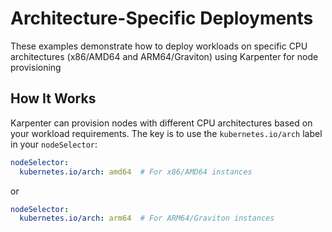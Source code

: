 # Architecture-Specific Deployments

These examples demonstrate how to deploy workloads on specific CPU architectures (x86/AMD64 and ARM64/Graviton) using Karpenter for node provisioning

## How It Works

Karpenter can provision nodes with different CPU architectures based on your workload requirements. The key is to use the `kubernetes.io/arch` label in your `nodeSelector`:

```yaml
nodeSelector:
  kubernetes.io/arch: amd64  # For x86/AMD64 instances
```

or

```yaml
nodeSelector:
  kubernetes.io/arch: arm64  # For ARM64/Graviton instances
```
